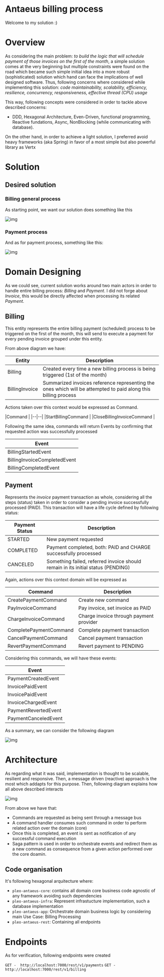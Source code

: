 # Antaeus billing process

Welcome to my solution :)


# Overview 

As considering the main problem: *to build the logic that will schedule payment of those invoices on the first of the month*, a simple solution comes at the very beginning but multiple constraints were found on the road which became such simple initial idea into a more robust (sophisticated) solution which hand can face the implications of  well designed software. Thus, following concerns where considered while implementing this solution: *code maintainability, scalability, efficiency, resilience, concurrency, responsiveness, effective thread (CPU) usage*

This way, following concepts were considered in order to tackle  above described concerns: 
 - DDD, Hexagonal Architecture, Even-Driven, functional programming, Reactive fundations, Async, NonBlocking (while communicating with database).

On the other hand, in order to achieve a light solution, I preferred avoid heavy frameworks (aka Spring) in favor of a most simple but also powerful library as Vertx
 
# Solution 
## Desired solution

### Billing general process
As starting point, we want our solution does something like this

![img](billingProcess.jpg) 

### Payment process
And as for payment process, something like this:

![img](paymentProcess.jpg) 
 
# Domain Designing
As we could see, current solution works around two main actors in order to handle entire billing process: *Billing* and
 *Payment*. I did not forge about *Invoice*, this would be directly affected when processing its related *Payment*.
 
## Billing 
This entity represents the entire billing payment (scheduled) process to be triggered on the first of the month, this
 will send to execute a payment for every pending invoice grouped under this entity. 

From above diagram we have: 

|Entity  | Description  |
|--|--|
| Billing | Created every time a new billing process is being triggered (1st of the month)  |
| BillingInvoice | Summarized invoices reference representing the ones which will be attempted to paid along this billing process  |

 Actions taken over this context would be expressed as Command.

|Command    |
|--|--|
|StartBillingCommand   |
|CloseBillingInvoiceCommand  |

Following the same idea, commands will return Events by confirming that requested action was successfully processed

  |Event  |
|--|
  | BillingStartedEvent |
  | BillingInvoiceCompletedEvent|
  |BillingCompletedEvent |



## Payment 
 Represents the *invoice* payment transaction as whole, considering all the steps (status) taken in order to consider a pending invoice successfully processed (PAID). This transaction will have a life cycle defined by following status: 
 
| Payment Status | Description  |
|--|--|
| STARTED | New payment requested |
| COMPLETED | Payment completed, both: PAID and CHARGE successfully processed |
| CANCELED | Something failed, referred invoice should remain in its initial status (PENDING) |

Again, actions over this context domain will be expressed as

|Command    | Description |
|--|--|
|CreatePaymentCommand   | Create new command |
|PayInvoiceCommand  | Pay invoice, set invoice as PAID |
|ChargeInvoiceCommand| Charge invoice through payment provider |
|CompletePaymentCommand| Complete payment transaction |
|CancelPaymentCommand| Cancel payment transaction |
|RevertPaymentCommand| Revert payment to PENDING |   

Considering this commands, we will have these events: 

|Event  |
|--|
|PaymentCreatedEvent |
|InvoicePaidEvent|
|InvoicePaidEvent|
|InvoiceChargedEvent|
|PaymentRevertedEvent|
|PaymentCanceledEvent |    
    
As a summary, we can consider the following diagram

![img](domainContext.jpg) 

# Architecture

As regarding what it was said, implementation is thought to be scalable, resilient and  responsive. Then, a
 message driven (reactive) approach is the most which addapts for this purpose. Then, following diagram explains how
  all above described interacts 
  
![img](arcihtecture.jpg)   

From above we have that:
 - Commands are requested as being sent through a message bus
 - A command handler consumes such command in order to perform related action over the domain (core)
 - Once this is completed, an event is sent as notification of any successful command execution
 - Saga pattern is used in order to orchestrate events and redirect them as a new command as consequence from a given
  action performed over the core doamin.


## Code organisation

It's following hexagonal arquitecture where:
 - `pleo-antaeus-core`: contains all domain core business code agnostic of any framework avoiding such dependencies
 - `pleo-antaeus-infra`: Represent infrastucture implementation, such a database implementation
 - `pleo-antaeus-app`: Orchestrate domain business logic by considering main Use Case: Billing Processing
 - `pleo-antaeus-rest`: Containing all endpoints
 
 # Endpoints
 
 As for verification, following endpoints were created 
 
``` GET -  http://localhost:7000/rest/v1/payments ```
``` GET -  http://localhost:7000/rest/v1/billing ```